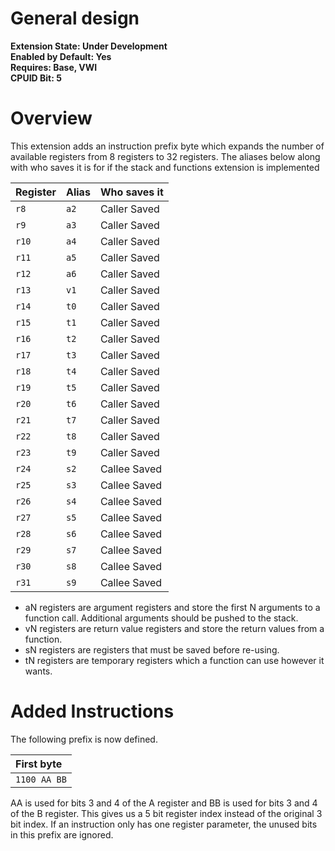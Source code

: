 # General design

**Extension State: Under Development**  
**Enabled by Default: Yes**  
**Requires: Base, VWI**  
**CPUID Bit: 5**

# Overview

This extension adds an instruction prefix byte which expands the number of available registers from 8 registers to 32 registers. The aliases below along with who saves it is for if the stack and functions extension is implemented

| Register | Alias | Who saves it |
|----------|-------|--------------|
| `r8`     | `a2`  | Caller Saved |
| `r9`     | `a3`  | Caller Saved |
| `r10`    | `a4`  | Caller Saved |
| `r11`    | `a5`  | Caller Saved |
| `r12`    | `a6`  | Caller Saved |
| `r13`    | `v1`  | Caller Saved |
| `r14`    | `t0`  | Caller Saved |
| `r15`    | `t1`  | Caller Saved |
| `r16`    | `t2`  | Caller Saved |
| `r17`    | `t3`  | Caller Saved |
| `r18`    | `t4`  | Caller Saved |
| `r19`    | `t5`  | Caller Saved |
| `r20`    | `t6`  | Caller Saved |
| `r21`    | `t7`  | Caller Saved |
| `r22`    | `t8`  | Caller Saved |
| `r23`    | `t9`  | Caller Saved |
| `r24`    | `s2`  | Callee Saved |
| `r25`    | `s3`  | Callee Saved |
| `r26`    | `s4`  | Callee Saved |
| `r27`    | `s5`  | Callee Saved |
| `r28`    | `s6`  | Callee Saved |
| `r29`    | `s7`  | Callee Saved |
| `r30`    | `s8`  | Callee Saved |
| `r31`    | `s9`  | Callee Saved |

- aN registers are argument registers and store the first N arguments to a function call. Additional arguments should be pushed to the stack.
- vN registers are return value registers and store the return values from a function.
- sN registers are registers that must be saved before re-using.
- tN registers are temporary registers which a function can use however it wants.

# Added Instructions

The following prefix is now defined.

| First byte   |
|:-------------|
| `1100 AA BB` |

AA is used for bits 3 and 4 of the A register and BB is used for bits 3 and 4 of the B register. This gives us a 5 bit register index instead of the original 3 bit index. If an instruction only has one register parameter, the unused bits in this prefix are ignored.
